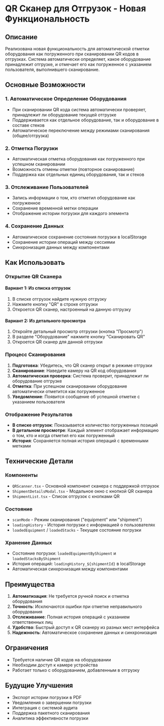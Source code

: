 # QR Сканер для Отгрузок - Новая Функциональность

## Описание

Реализована новая функциональность для автоматической отметки оборудования как погруженного при сканировании QR кодов в отгрузках. Система автоматически определяет, какое оборудование принадлежит отгрузке, и отмечает его как погруженное с указанием пользователя, выполнившего сканирование.

## Основные Возможности

### 1. Автоматическое Определение Оборудования
- При сканировании QR кода система автоматически проверяет, принадлежит ли оборудование текущей отгрузке
- Поддерживается как отдельное оборудование, так и оборудование в составе стеков
- Автоматическое переключение между режимами сканирования (общее/отгрузка)

### 2. Отметка Погрузки
- Автоматическая отметка оборудования как погруженного при успешном сканировании
- Возможность отмены отметки (повторное сканирование)
- Поддержка как отдельных единиц оборудования, так и стеков

### 3. Отслеживание Пользователей
- Запись информации о том, кто отметил оборудование как погруженное
- Сохранение временной метки операции
- Отображение истории погрузки для каждого элемента

### 4. Сохранение Данных
- Автоматическое сохранение состояния погрузки в localStorage
- Сохранение истории операций между сессиями
- Синхронизация данных между компонентами

## Как Использовать

### Открытие QR Сканера

#### Вариант 1: Из списка отгрузок
1. В списке отгрузок найдите нужную отгрузку
2. Нажмите кнопку "QR" в строке отгрузки
3. Откроется QR сканер, настроенный на данную отгрузку

#### Вариант 2: Из детального просмотра
1. Откройте детальный просмотр отгрузки (кнопка "Просмотр")
2. В разделе "Оборудование" нажмите кнопку "Сканировать QR"
3. Откроется QR сканер для данной отгрузки

### Процесс Сканирования

1. **Подготовка**: Убедитесь, что QR сканер открыт в режиме отгрузки
2. **Сканирование**: Наведите камеру на QR код оборудования
3. **Автоматическая проверка**: Система проверит, принадлежит ли оборудование отгрузке
4. **Отметка**: При успешном сканировании оборудование автоматически отметится как погруженное
5. **Уведомление**: Появится сообщение об успешной отметке с указанием пользователя

### Отображение Результатов

- **В списке отгрузок**: Показывается количество погруженных позиций
- **В детальном просмотре**: Каждый элемент отображает информацию о том, кто и когда отметил его как погруженный
- **История**: Сохраняется полная история операций с временными метками

## Технические Детали

### Компоненты

- `QRScanner.tsx` - Основной компонент сканера с поддержкой отгрузок
- `ShipmentDetailsModal.tsx` - Модальное окно с кнопкой QR сканера
- `ShipmentList.tsx` - Список отгрузок с кнопками QR

### Состояние

- `scanMode` - Режим сканирования ("equipment" или "shipment")
- `loadingHistory` - История погрузки с информацией о пользователях
- `loadedEquipment` / `loadedStacks` - Текущее состояние погрузки

### Хранение Данных

- Состояние погрузки: `loadedEquipmentByShipment` и `loadedStacksByShipment`
- История операций: `loadingHistory_${shipmentId}` в localStorage
- Автоматическая синхронизация между компонентами

## Преимущества

1. **Автоматизация**: Не требуется ручной поиск и отметка оборудования
2. **Точность**: Исключаются ошибки при отметке неправильного оборудования
3. **Отслеживание**: Полная история операций с указанием ответственных лиц
4. **Удобство**: Быстрый доступ к QR сканеру из разных мест интерфейса
5. **Надежность**: Автоматическое сохранение данных и синхронизация

## Ограничения

- Требуется наличие QR кодов на оборудовании
- Необходим доступ к камере устройства
- Работает только с оборудованием, добавленным в отгрузку

## Будущие Улучшения

- Экспорт истории погрузки в PDF
- Уведомления о завершении погрузки
- Интеграция с системой аудита
- Поддержка пакетного сканирования
- Аналитика эффективности погрузки


